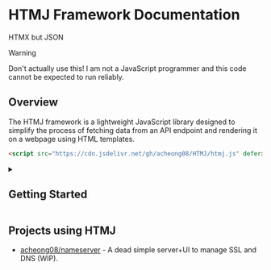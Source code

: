 # HTMJ Framework Documentation

HTMX but JSON

> [!WARNING]  
> Don't actually use this! I am not a JavaScript programmer and this code cannot be expected to run reliably.

## Overview

The HTMJ framework is a lightweight JavaScript library designed to simplify the process of fetching data from an API endpoint and rendering it on a webpage using HTML templates.

```html
<script src="https://cdn.jsdelivr.net/gh/acheong08/HTMJ/htmj.js" defer></script>
```

<details>

<summary>

## Getting Started
</summary>

### Basic HTML Template

To use the HTMJ framework, define a `<template>` tag with an `hx-endpoint` attribute pointing to the API endpoint.

```html
<template hx-endpoint="/api/data">
  <div>${data}</div>
</template>
```

## Attributes

The HTMJ framework uses custom attributes to control its behavior:

### `hx-endpoint`

Specifies the URL of the API endpoint to fetch data from.

```html
<template hx-endpoint="/api/data"></template>
```

### `hx-data-sources`

Defines the elements whose data should be sent to the API. Elements should be specified using a comma-separated list of CSS selectors.

```html
<template hx-endpoint="/api/data" hx-data-sources="#input1, #input2"></template>
```

### `hx-method`

Specifies the HTTP method to use when fetching data. If omitted, it defaults to `GET` if there are no data sources, or `POST` if there are.

```html
<template hx-endpoint="/api/data" hx-method="POST"></template>
```

### `hx-event`

Specifies the event that triggers the data fetch. Defaults to `onload`. Possible values are `onload`, `onclick`, `onsubmit`, etc. You can define multiple events to listen by seperating them by commas.

```html
<template hx-endpoint="/api/data" hx-event="onchange, onload" hx-event-target="#select"></template>
```

### `hx-error`

Specifies a global function to call if an error occurs during the data fetch.

```html
<template hx-endpoint="/api/data" hx-error="handleError"></template>
```

### `hx-target`

Defines the CSS selector of the element where the rendered content should be placed. If omitted, defaults to the parent node of the template.

```html
<template hx-endpoint="/api/data" hx-target="#outputDiv"></template>
```

### `hx-event-target`

Specifies the CSS selector of the element that the event listener should be attached to. If omitted, defaults to the target element.

```html
<template
  hx-endpoint="/api/data"
  hx-event="onclick"
  hx-event-target="#button"
></template>
```

### `hx-action`

Defines the action to perform on the target element. Possible values are `append`, `swap`, and `update`. Defaults to `update`.

```html
<template hx-endpoint="/api/data" hx-action="append"></template>
```

### `data-nested-array`

Used to denote elements that should be populated with nested array data.

```html
<div data-nested-array="nestedData">
  <p>${item}</p>
</div>
```

## Nested Arrays

The HTMJ framework supports nested arrays in the JSON data. The `data-nested-array` attribute is used to specify which elements correspond to nested arrays in the JSON data.

## Example Usage

Given a JSON response like:

```json
{
  "row1": { "name": "Main row" },
  "row2": [{ "item": "Nested item 1" }, { "item": "Nested item 2" }]
}
```

The following template will render the data correctly:

```html
<template hx-endpoint="api/endpoint">
  <div class="row">
    <span>${row1.name}</span>
    <div data-nested-array="row2">
      <p>${item}</p>
    </div>
  </div>
</template>
```
</details>

## Projects using HTMJ
- [acheong08/nameserver](https://github.com/acheong08/nameserver) - A dead simple server+UI to manage SSL and DNS (WIP).
